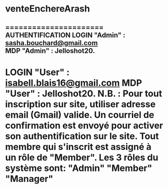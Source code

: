 # venteEnchereArash
======================
AUTHENTIFICATION
  LOGIN "Admin" : sasha.bouchard@gmail.com  
  MDP "Admin"   : Jelloshot20.
  ---------------------------------------
  LOGIN "User"  : isabell.blais16@gmail.com 
  MDP "User"    : Jelloshot20.
N.B. : Pour tout inscription sur site, utiliser adresse email (Gmail) valide. Un courriel de confirmation est envoyé pour activer son authentification sur le site. Tout membre qui s'inscrit est assigné à un rôle de "Member". Les 3 rôles du système sont: "Admin" "Member" "Manager"
========================
